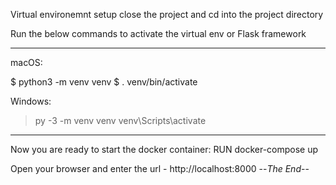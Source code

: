 Virtual environemnt setup
close the project and cd into the project directory

Run the below commands to activate the virtual env or Flask framework

---

macOS:

$ python3 -m venv venv
$ . venv/bin/activate

Windows:

> py -3 -m venv venv
> venv\Scripts\activate

---

Now you are ready to start the docker container:
RUN
docker-compose up

Open your browser and enter the url - http://localhost:8000
--_The End_--
